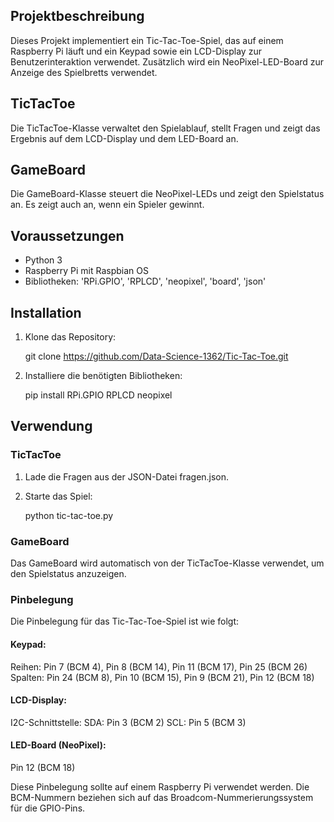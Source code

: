 ## Projektbeschreibung
Dieses Projekt implementiert ein Tic-Tac-Toe-Spiel, das auf einem Raspberry Pi läuft und ein Keypad sowie ein LCD-Display zur Benutzerinteraktion verwendet. Zusätzlich wird ein NeoPixel-LED-Board zur Anzeige des Spielbretts verwendet.

## TicTacToe
Die TicTacToe-Klasse verwaltet den Spielablauf, stellt Fragen und zeigt das Ergebnis auf dem LCD-Display und dem LED-Board an.

## GameBoard
Die GameBoard-Klasse steuert die NeoPixel-LEDs und zeigt den Spielstatus an. Es zeigt auch an, wenn ein Spieler gewinnt.

## Voraussetzungen
- Python 3
- Raspberry Pi mit Raspbian OS
- Bibliotheken: 'RPi.GPIO', 'RPLCD', 'neopixel', 'board', 'json'

## Installation
1. Klone das Repository:

   git clone <https://github.com/Data-Science-1362/Tic-Tac-Toe.git>
3. Installiere die benötigten Bibliotheken:
   
    pip install RPi.GPIO RPLCD neopixel

## Verwendung

### TicTacToe
1. Lade die Fragen aus der JSON-Datei fragen.json.
2. Starte das Spiel:
   
   python tic-tac-toe.py

### GameBoard
Das GameBoard wird automatisch von der TicTacToe-Klasse verwendet, um den Spielstatus anzuzeigen.

### Pinbelegung
Die Pinbelegung für das Tic-Tac-Toe-Spiel ist wie folgt:

#### Keypad:
Reihen: Pin 7 (BCM 4), Pin 8 (BCM 14), Pin 11 (BCM 17), Pin 25 (BCM 26)
Spalten: Pin 24 (BCM 8), Pin 10 (BCM 15), Pin 9 (BCM 21), Pin 12 (BCM 18)

#### LCD-Display:
I2C-Schnittstelle:
   SDA: Pin 3 (BCM 2)
   SCL: Pin 5 (BCM 3)

#### LED-Board (NeoPixel): 
   Pin 12 (BCM 18)

Diese Pinbelegung sollte auf einem Raspberry Pi verwendet werden. Die BCM-Nummern beziehen sich auf das Broadcom-Nummerierungssystem für die GPIO-Pins.
